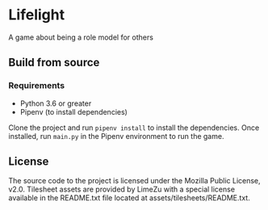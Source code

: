 # Lifelight

A game about being a role model for others

## Build from source

### Requirements

- Python 3.6 or greater
- Pipenv (to install dependencies)

Clone the project and run `pipenv install` to install the dependencies. Once installed, run `main.py` in the Pipenv environment to run the game.

## License

The source code to the project is licensed under the Mozilla Public License, v2.0. Tilesheet assets are provided by LimeZu with a special license available in the README.txt file located at assets/tilesheets/README.txt.
